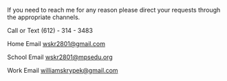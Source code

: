 ---
---

If you need to reach me for any reason please direct your requests through the appropriate channels.

Call or Text
‪(612) - 314 - 3483‬

Home Email
wskr2801@gmail.com

School Email
wskr2801@mpsedu.org

Work Email
williamskrypek@gmail.com
